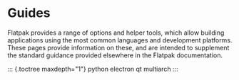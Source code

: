 # Guides

Flatpak provides a range of options and helper tools, which allow
building applications using the most common languages and development
platforms. These pages provide information on these, and are intended to
supplement the standard guidance provided elsewhere in the Flatpak
documentation.

::: {.toctree maxdepth="1"}
python electron qt multiarch
:::

